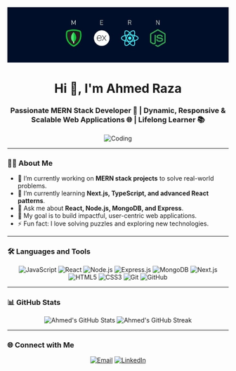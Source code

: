 <div align="center">
  <img src="https://github.com/ahmedraza13/Ahmed-Raza/blob/main/mern-banner.jpeg" alt="logo" />
</div>

<h1 align="center">Hi 👋, I'm Ahmed Raza</h1>
<h3 align="center">
  Passionate MERN Stack Developer 🚀 | Dynamic, Responsive & Scalable Web Applications 🌐 | Lifelong Learner 📚
</h3>

<p align="center">
  <img align="center" alt="Coding" width="400" src="https://cdn.dribbble.com/users/1162077/screenshots/3848914/programmer.gif" />
</p>

---

### 👨‍💻 About Me
- 🔭 I’m currently working on **MERN stack projects** to solve real-world problems.  
- 🌱 I’m currently learning **Next.js, TypeScript, and advanced React patterns**.  
- 💬 Ask me about **React, Node.js, MongoDB, and Express**.  
- 🎯 My goal is to build impactful, user-centric web applications.  
- ⚡ Fun fact: I love solving puzzles and exploring new technologies.  

---

### 🛠️ Languages and Tools
<p align="center">
  <img src="https://img.shields.io/badge/JavaScript-323330?style=for-the-badge&logo=javascript&logoColor=F7DF1E" alt="JavaScript" />
  <img src="https://img.shields.io/badge/React-20232A?style=for-the-badge&logo=react&logoColor=61DAFB" alt="React" />
  <img src="https://img.shields.io/badge/Node.js-339933?style=for-the-badge&logo=nodedotjs&logoColor=white" alt="Node.js" />
  <img src="https://img.shields.io/badge/Express.js-000000?style=for-the-badge&logo=express&logoColor=white" alt="Express.js" />
  <img src="https://img.shields.io/badge/MongoDB-4EA94B?style=for-the-badge&logo=mongodb&logoColor=white" alt="MongoDB" />
  <img src="https://img.shields.io/badge/Next.js-000000?style=for-the-badge&logo=nextdotjs&logoColor=white" alt="Next.js" />
  <img src="https://img.shields.io/badge/HTML5-E34F26?style=for-the-badge&logo=html5&logoColor=white" alt="HTML5" />
  <img src="https://img.shields.io/badge/CSS3-1572B6?style=for-the-badge&logo=css3&logoColor=white" alt="CSS3" />
  <img src="https://img.shields.io/badge/Git-F05032?style=for-the-badge&logo=git&logoColor=white" alt="Git" />
  <img src="https://img.shields.io/badge/GitHub-181717?style=for-the-badge&logo=github&logoColor=white" alt="GitHub" />
</p>

---

### 📊 GitHub Stats
<p align="center">
  <img src="https://github-readme-stats.vercel.app/api?username=ahmed-raza&show_icons=true&theme=radical" alt="Ahmed's GitHub Stats" />
  <img src="https://github-readme-streak-stats.herokuapp.com/?user=ahmed-raza&theme=radical" alt="Ahmed's GitHub Streak" />
</p>

---

### 🌐 Connect with Me
<p align="center">
  <a href="mailto:your-email@example.com"><img src="https://img.shields.io/badge/Email-D14836?style=for-the-badge&logo=gmail&logoColor=white" alt="Email" /></a>
  <a href="https://www.linkedin.com/in/ahmedraza13"><img src="https://img.shields.io/badge/LinkedIn-0A66C2?style=for-the-badge&logo=linkedin&logoColor=white" alt="LinkedIn" /></a>
 
</p>
